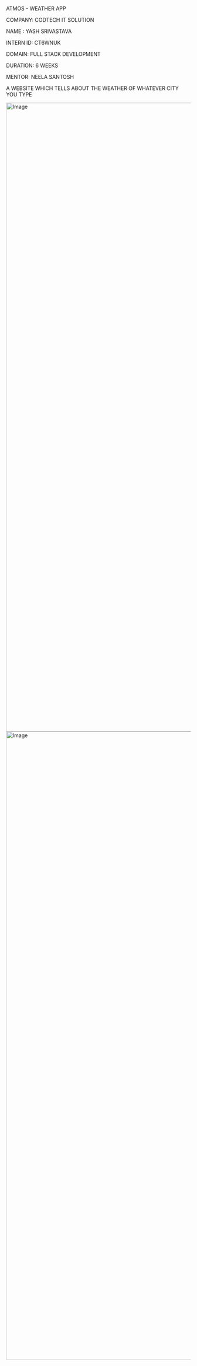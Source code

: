 ATMOS - WEATHER APP



COMPANY: CODTECH IT SOLUTION

NAME : YASH SRIVASTAVA

INTERN ID: CT6WNUK

DOMAIN: FULL STACK DEVELOPMENT

DURATION: 6 WEEKS

MENTOR: NEELA SANTOSH


A WEBSITE WHICH TELLS ABOUT THE WEATHER OF WHATEVER CITY YOU TYPE

 
<img width="1710" alt="Image" src="https://github.com/user-attachments/assets/e5de21bc-78a8-4084-af57-981663d7f253" />


<img width="1709" alt="Image" src="https://github.com/user-attachments/assets/d6ba51e4-91db-4457-8531-45bca9bbe534" />



